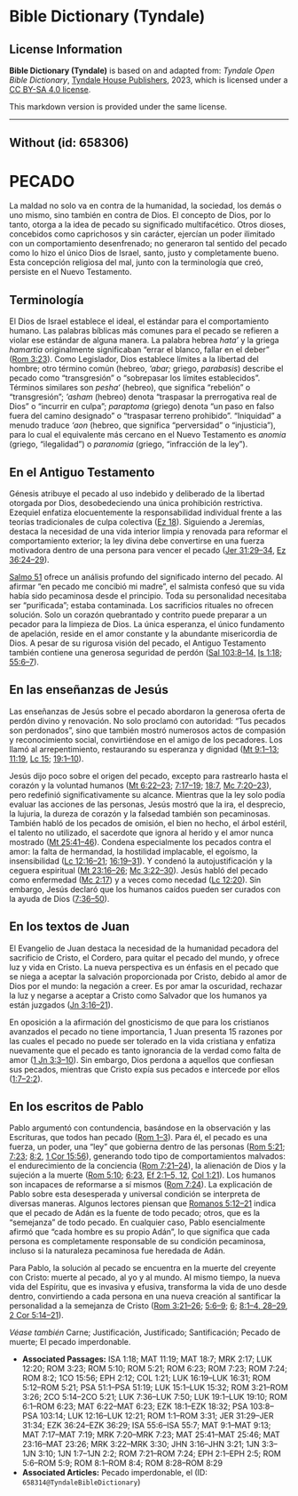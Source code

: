 # Bible Dictionary (Tyndale)

## License Information

**Bible Dictionary (Tyndale)** is based on and adapted from: _Tyndale Open Bible Dictionary_, [Tyndale House Publishers](https://tyndaleopenresources.com/), 2023, which is licensed under a [CC BY-SA 4.0 license](https://creativecommons.org/licenses/by-sa/4.0/legalcode.en).

This markdown version is provided under the same license.



--------------------------------

## Without (id: 658306)

PECADO
======

La maldad no solo va en contra de la humanidad, la sociedad, los demás o uno mismo, sino también en contra de Dios. El concepto de Dios, por lo tanto, otorga a la idea de pecado su significado multifacético. Otros dioses, concebidos como caprichosos y sin carácter, ejercían un poder ilimitado con un comportamiento desenfrenado; no generaron tal sentido del pecado como lo hizo el único Dios de Israel, santo, justo y completamente bueno. Esta concepción religiosa del mal, junto con la terminología que creó, persiste en el Nuevo Testamento.

Terminología
------------

El Dios de Israel establece el ideal, el estándar para el comportamiento humano. Las palabras bíblicas más comunes para el pecado se refieren a violar ese estándar de alguna manera. La palabra hebrea *hata’* y la griega *hamartia* originalmente significaban “errar el blanco, fallar en el deber” ([Rom 3:23](https://ref.ly/Rom3:23)). Como Legislador, Dios establece límites a la libertad del hombre; otro término común (hebreo, *‘abar;* griego, *parabasis*) describe el pecado como “transgresión” o “sobrepasar los límites establecidos”. Términos similares son *pesha‘* (hebreo), que significa “rebelión” o “transgresión”; *’asham* (hebreo) denota “traspasar la prerrogativa real de Dios” o “incurrir en culpa”; *paraptoma* (griego) denota “un paso en falso fuera del camino designado” o “traspasar terreno prohibido”. “Iniquidad” a menudo traduce *‘aon* (hebreo, que significa “perversidad” o “injusticia”), para lo cual el equivalente más cercano en el Nuevo Testamento es *anomia* (griego, “ilegalidad”) o *paranomia* (griego, “infracción de la ley”).

En el Antiguo Testamento
------------------------

Génesis atribuye el pecado al uso indebido y deliberado de la libertad otorgada por Dios, desobedeciendo una única prohibición restrictiva. Ezequiel enfatiza elocuentemente la responsabilidad individual frente a las teorías tradicionales de culpa colectiva ([Ez 18](https://ref.ly/Ezek18:1-Ezek18:32)). Siguiendo a Jeremías, destaca la necesidad de una vida interior limpia y renovada para reformar el comportamiento exterior; la ley divina debe convertirse en una fuerza motivadora dentro de una persona para vencer el pecado ([Jer 31:29–34](https://ref.ly/Jer31:29-Jer31:34), [Ez 36:24–29](https://ref.ly/Ezek36:24-Ezek36:29)).

[Salmo 51](https://ref.ly/Ps51:1-Ps51:19) ofrece un análisis profundo del significado interno del pecado. Al afirmar “en pecado me concibió mi madre”, el salmista confesó que su vida había sido pecaminosa desde el principio. Toda su personalidad necesitaba ser “purificada”; estaba contaminada. Los sacrificios rituales no ofrecen solución. Solo un corazón quebrantado y contrito puede preparar a un pecador para la limpieza de Dios. La única esperanza, el único fundamento de apelación, reside en el amor constante y la abundante misericordia de Dios. A pesar de su rigurosa visión del pecado, el Antiguo Testamento también contiene una generosa seguridad de perdón ([Sal 103:8–14,](https://ref.ly/Ps103:8-Ps103:14) [Is 1:18](https://ref.ly/Isa1:18); [55:6–7](https://ref.ly/Isa55:6-Isa55:7)).

En las enseñanzas de Jesús
--------------------------

Las enseñanzas de Jesús sobre el pecado abordaron la generosa oferta de perdón divino y renovación. No solo proclamó con autoridad: “Tus pecados son perdonados”, sino que también mostró numerosos actos de compasión y reconocimiento social, convirtiéndose en el amigo de los pecadores. Los llamó al arrepentimiento, restaurando su esperanza y dignidad ([Mt 9:1–13](https://ref.ly/Matt9:1-Matt9:13); [11:19](https://ref.ly/Matt11:19), [Lc 15](https://ref.ly/Luke15:1-Luke15:32); [19:1–10](https://ref.ly/Luke19:1-Luke19:10)).

Jesús dijo poco sobre el origen del pecado, excepto para rastrearlo hasta el corazón y la voluntad humanos ([Mt 6:22–23](https://ref.ly/Matt6:22-Matt6:23); [7:17–19](https://ref.ly/Matt7:17-Matt7:19); [18:7](https://ref.ly/Matt18:7), [Mc 7:20–23](https://ref.ly/Mark7:20-Mark7:23)), pero redefinió significativamente su alcance. Mientras que la ley solo podía evaluar las acciones de las personas, Jesús mostró que la ira, el desprecio, la lujuria, la dureza de corazón y la falsedad también son pecaminosas. También habló de los pecados de omisión, el bien no hecho, el árbol estéril, el talento no utilizado, el sacerdote que ignora al herido y el amor nunca mostrado ([Mt 25:41–46](https://ref.ly/Matt25:41-Matt25:46)). Condena especialmente los pecados contra el amor: la falta de hermandad, la hostilidad implacable, el egoísmo, la insensibilidad ([Lc 12:16–21](https://ref.ly/Luke12:16-Luke12:21); [16:19–31](https://ref.ly/Luke16:19-Luke16:31)). Y condenó la autojustificación y la ceguera espiritual ([Mt 23:16–26](https://ref.ly/Matt23:16-Matt23:26); [Mc 3:22–30](https://ref.ly/Mark3:22-Mark3:30)). Jesús habló del pecado como enfermedad ([Mc 2:17](https://ref.ly/Mark2:17)) y a veces como necedad ([Lc 12:20](https://ref.ly/Luke12:20)). Sin embargo, Jesús declaró que los humanos caídos pueden ser curados con la ayuda de Dios ([7:36–50](https://ref.ly/Luke7:36-Luke7:50)).

En los textos de Juan
---------------------

El Evangelio de Juan destaca la necesidad de la humanidad pecadora del sacrificio de Cristo, el Cordero, para quitar el pecado del mundo, y ofrece luz y vida en Cristo. La nueva perspectiva es un énfasis en el pecado que se niega a aceptar la salvación proporcionada por Cristo, debido al amor de Dios por el mundo: la negación a creer. Es por amar la oscuridad, rechazar la luz y negarse a aceptar a Cristo como Salvador que los humanos ya están juzgados ([Jn 3:16–21](https://ref.ly/John3:16-John3:21)).

En oposición a la afirmación del gnosticismo de que para los cristianos avanzados el pecado no tiene importancia, 1 Juan presenta 15 razones por las cuales el pecado no puede ser tolerado en la vida cristiana y enfatiza nuevamente que el pecado es tanto ignorancia de la verdad como falta de amor ([1 Jn 3:3–10](https://ref.ly/1John3:3-1John3:10)). Sin embargo, Dios perdona a aquellos que confiesan sus pecados, mientras que Cristo expía sus pecados e intercede por ellos ([1:7–2:2](https://ref.ly/1John1:7-1John2:2)).

En los escritos de Pablo
------------------------

Pablo argumentó con contundencia, basándose en la observación y las Escrituras, que todos han pecado ([Rom 1–3](https://ref.ly/Rom1:1-Rom3:31)). Para él, el pecado es una fuerza, un poder, una “ley” que gobierna dentro de las personas ([Rom 5:21](https://ref.ly/Rom5:21); [7:23](https://ref.ly/Rom7:23); [8:2](https://ref.ly/Rom8:2), [1 Cor 15:56](https://ref.ly/1Cor15:56)), generando todo tipo de comportamientos malvados: el endurecimiento de la conciencia ([Rom 7:21–24](https://ref.ly/Rom7:21-Rom7:24)), la alienación de Dios y la sujeción a la muerte ([Rom 5:10](https://ref.ly/Rom5:10); [6:23](https://ref.ly/Rom6:23), [Ef 2:1–5, 12](https://ref.ly/Eph2:1-Eph2:5,Eph2:12), [Col 1:21](https://ref.ly/Col1:21)). Los humanos son incapaces de reformarse a sí mismos ([Rom 7:24](https://ref.ly/Rom7:24)). La explicación de Pablo sobre esta desesperada y universal condición se interpreta de diversas maneras. Algunos lectores piensan que [Romanos 5:12–21](https://ref.ly/Rom5:12-Rom5:21) indica que el pecado de Adán es la fuente de todo pecado; otros, que es la “semejanza” de todo pecado. En cualquier caso, Pablo esencialmente afirmó que “cada hombre es su propio Adán”, lo que significa que cada persona es completamente responsable de su condición pecaminosa, incluso si la naturaleza pecaminosa fue heredada de Adán.

Para Pablo, la solución al pecado se encuentra en la muerte del creyente con Cristo: muerte al pecado, al yo y al mundo. Al mismo tiempo, la nueva vida del Espíritu, que es invasiva y efusiva, transforma la vida de uno desde dentro, convirtiendo a cada persona en una nueva creación al santificar la personalidad a la semejanza de Cristo ([Rom 3:21–26](https://ref.ly/Rom3:21-Rom3:26); [5:6–9](https://ref.ly/Rom5:6-Rom5:9); [6](https://ref.ly/Rom6:1-Rom6:23); [8:1–4, 28–29](https://ref.ly/Rom8:1-Rom8:4,Rom8:28-Rom8:29), [2 Cor 5:14–21](https://ref.ly/2Cor5:14-2Cor5:21)).

*Véase también* Carne; Justificación, Justificado; Santificación; Pecado de muerte; El pecado imperdonable.

* **Associated Passages:** ISA 1:18; MAT 11:19; MAT 18:7; MRK 2:17; LUK 12:20; ROM 3:23; ROM 5:10; ROM 5:21; ROM 6:23; ROM 7:23; ROM 7:24; ROM 8:2; 1CO 15:56; EPH 2:12; COL 1:21; LUK 16:19–LUK 16:31; ROM 5:12–ROM 5:21; PSA 51:1–PSA 51:19; LUK 15:1–LUK 15:32; ROM 3:21–ROM 3:26; 2CO 5:14–2CO 5:21; LUK 7:36–LUK 7:50; LUK 19:1–LUK 19:10; ROM 6:1–ROM 6:23; MAT 6:22–MAT 6:23; EZK 18:1–EZK 18:32; PSA 103:8–PSA 103:14; LUK 12:16–LUK 12:21; ROM 1:1–ROM 3:31; JER 31:29–JER 31:34; EZK 36:24–EZK 36:29; ISA 55:6–ISA 55:7; MAT 9:1–MAT 9:13; MAT 7:17–MAT 7:19; MRK 7:20–MRK 7:23; MAT 25:41–MAT 25:46; MAT 23:16–MAT 23:26; MRK 3:22–MRK 3:30; JHN 3:16–JHN 3:21; 1JN 3:3–1JN 3:10; 1JN 1:7–1JN 2:2; ROM 7:21–ROM 7:24; EPH 2:1–EPH 2:5; ROM 5:6–ROM 5:9; ROM 8:1–ROM 8:4; ROM 8:28–ROM 8:29
* **Associated Articles:** Pecado imperdonable, el (ID: `658314@TyndaleBibleDictionary`)

